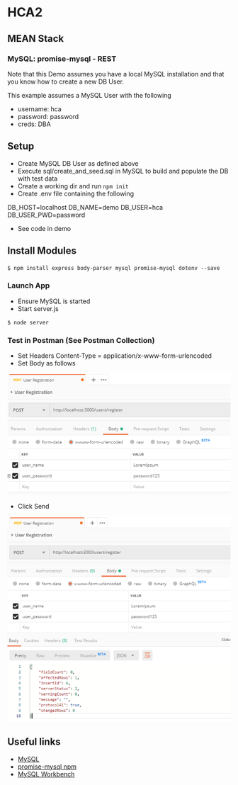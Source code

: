 # HCA2
## MEAN Stack
### MySQL: promise-mysql - REST

Note that this Demo assumes you have a local MySQL installation and that you know how to create a new DB User. 

This example assumes a MySQL User with the following
+ username: hca
+ password: password
+ creds: DBA

## Setup
+ Create MySQL DB User as defined above
+ Execute sql/create_and_seed.sql in MySQL to build and populate the DB with test data
+ Create a working dir and run ```npm init```
+ Create .env file containing the following

DB_HOST=localhost
DB_NAME=demo
DB_USER=hca
DB_USER_PWD=password


+ See code in demo

## Install Modules
```
$ npm install express body-parser mysql promise-mysql dotenv --save
```

### Launch App
+ Ensure MySQL is started
+ Start server.js
```
$ node server
```


### Test in Postman (See Postman Collection)
+ Set Headers Content-Type = application/x-www-form-urlencoded
+ Set Body as follows

![Postman](img/postman.png?raw=true "Postman")

+ Click Send

![Results](img/results.png?raw=true "Results")




## Useful links
* [MySQL](https://www.mysql.com/)
* [promise-mysql npm](https://www.npmjs.com/package/promise-mysql)
* [MySQL Workbench](https://www.mysql.com/products/workbench/)